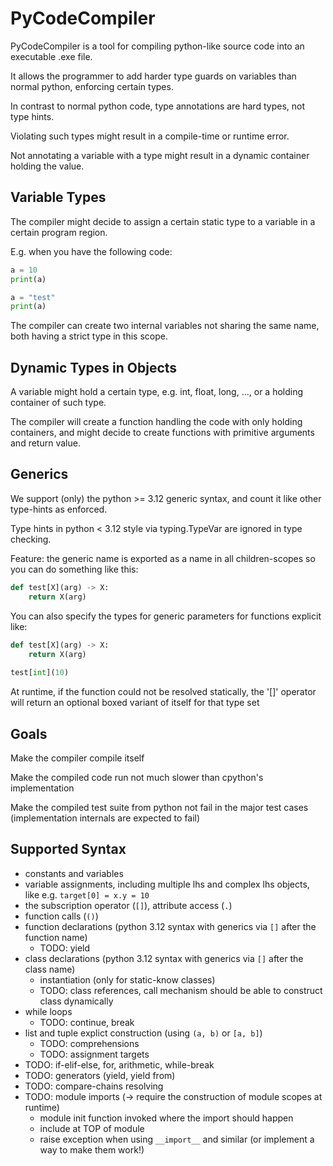 
# PyCodeCompiler

PyCodeCompiler is a tool for compiling python-like source code into
an executable .exe file.

It allows the programmer to add harder type guards on variables
than normal python, enforcing certain types.

In contrast to normal python code, type annotations are hard types, not
type hints.

Violating such types might result in a compile-time or runtime error.

Not annotating a variable with a type might result in a dynamic
container holding the value.

## Variable Types

The compiler might decide to assign a certain static type
to a variable in a certain program region.

E.g. when you have the following code:
```python
a = 10
print(a)

a = "test"
print(a)
```

The compiler can create two internal variables not sharing the same name,
both having a strict type in this scope.

## Dynamic Types in Objects

A variable might hold a certain type, e.g. int, float, long, ...,
or a holding container of such type.

The compiler will create a function handling the code with only holding containers,
and might decide to create functions with primitive arguments and return value.

## Generics

We support (only) the python >= 3.12 generic syntax, and count
it like other type-hints as enforced.

Type hints in python < 3.12 style via typing.TypeVar are ignored in type checking.

Feature: the generic name is exported as a name in all children-scopes
so you can do something like this:
```python
def test[X](arg) -> X:
    return X(arg)
```

You can also specify the types for generic parameters for functions explicit like:
```python
def test[X](arg) -> X:
    return X(arg)
    
test[int](10)
```

At runtime, if the function could not be resolved statically, the
'[]' operator will return an optional boxed variant of itself for that type set

## Goals

Make the compiler compile itself

Make the compiled code run not much slower than cpython's implementation

Make the compiled test suite from python not fail in the major test cases
(implementation internals are expected to fail)

## Supported Syntax

- constants and variables
- variable assignments, including multiple lhs and complex lhs objects, like e.g. `target[0] = x.y = 10`
- the subscription operator (`[]`), attribute access (`.`)
- function calls (`()`)
- function declarations (python 3.12 syntax with generics via `[]` after the function name)
  - TODO: yield
- class declarations (python 3.12 syntax with generics via `[]` after the class name)
  - instantiation (only for static-know classes)
  - TODO: class references, call mechanism should be able to construct class dynamically
- while loops
  - TODO: continue, break
- list and tuple explict construction (using `(a, b)` or `[a, b]`)
  - TODO: comprehensions
  - TODO: assignment targets
- TODO: if-elif-else, for, arithmetic, while-break
- TODO: generators (yield, yield from)
- TODO: compare-chains resolving
- TODO: module imports (-> require the construction of module scopes at runtime)
  - module init function invoked where the import should happen
  - include at TOP of module
  - raise exception when using `__import__` and similar (or implement a way to make them work!)
